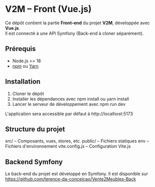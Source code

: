 # V2M – Front (Vue.js)

Ce dépôt contient la partie **Front-end** du projet **V2M**, développée avec **Vue.js**.  
Il est connecté à une API Symfony (Back-end à cloner séparément).

## Prérequis

- Node.js >= 18  
- [npm](https://www.npmjs.com/) ou [Yarn](https://yarnpkg.com/)  

## Installation

1. Cloner le dépôt
2. Installer les dépendances avec npm install ou yarn install
3. Lancer le serveur de développement avec npm run dev

L'application sera accessible par défaut à http://localhost:5173

## Structure du projet
src/ – Composants, vues, stores, etc.
public/ – Fichiers statiques
env – Fichiers d'environnement
vite.config.js – Configuration Vite.js

## Backend Symfony
Le back-end du projet est développé en Symfony. Il est disponible sur https://github.com/terence-da-conceicao/Vente2Meubles-Back
